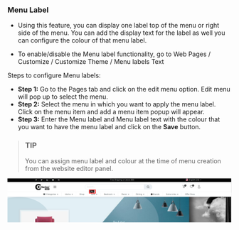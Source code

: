 ### Menu Label 

- Using this feature, you can display one label top of the menu or right side of the menu. You can add the display text for the label as well you can configure the colour of that menu label.

- To enable/disable the Menu label functionality, go to Web Pages / Customize / Customize Theme / Menu labels Text


Steps to configure Menu labels:

- **Step 1:** Go to the Pages tab and click on the edit menu option. Edit menu will pop up to select the menu.
- **Step 2:** Select the menu in which you want to apply the menu label. Click on the menu item and add a menu item popup will appear.
- **Step 3:** Enter the Menu label and Menu label text with the colour that you want to have the menu label and click on the **Save** button.


> ### TIP
> You can assign menu label and colour at the time of menu creation from the website editor panel.


<img src="./image/10-1.png" alt="" />